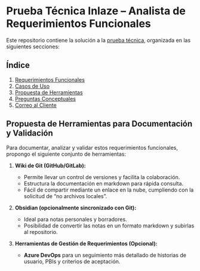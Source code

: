 # Prueba Técnica Inlaze – Analista de Requerimientos Funcionales

Este repositorio contiene la solución a la [prueba técnica](https://sportenlace-my.sharepoint.com/personal/y_carmona_inlaze_com/_layouts/15/onedrive.aspx?id=%2Fpersonal%2Fy%5Fcarmona%5Finlaze%5Fcom%2FDocuments%2FTalento%20Humano%20%28Contrataci%C3%B3n%29%2FDOCUMENTOS%20EMPLEADOS%2FSPORT%20ENLACE%20%20NUEVOS%20CONTRATOS%2F11%5FPRUEBAS%20Y%20PERFILES%2FPRUEBAS%2FPrueba%20T%C3%A9cnica%20%2D%20Analista%20de%20Requerimientos%2Epdf&parent=%2Fpersonal%2Fy%5Fcarmona%5Finlaze%5Fcom%2FDocuments%2FTalento%20Humano%20%28Contrataci%C3%B3n%29%2FDOCUMENTOS%20EMPLEADOS%2FSPORT%20ENLACE%20%20NUEVOS%20CONTRATOS%2F11%5FPRUEBAS%20Y%20PERFILES%2FPRUEBAS&ga=1&LOF=1), organizada en las siguientes secciones:

## Índice
1. [Requerimientos Funcionales](./Requerimientos.md)
2. [Casos de Uso](./Casos_de_Uso.md)
3. [Propuesta de Herramientas](./Herramientas.md)
4. [Preguntas Conceptuales](./Preguntas_Conceptuales.md)
5. [Correo al Cliente](./Correo_Cliente.md)

## Propuesta de Herramientas para Documentación y Validación

Para documentar, analizar y validar estos requerimientos funcionales, propongo el siguiente conjunto de herramientas:

1. **Wiki de Git (GitHub/GitLab):**
    
    - Permite llevar un control de versiones y facilita la colaboración.
    - Estructura la documentación en markdown para rápida consulta.
    - Fácil de compartir mediante un enlace en la nube, cumpliendo con la solicitud de “no archivos locales”.
2. **Obsidian (opcionalmente sincronizado con Git):**
    
    - Ideal para notas personales y borradores.
    - Posibilidad de convertir las notas en un formato markdown y subirlas al repositorio.
3. **Herramientas de Gestión de Requerimientos (Opcional):**
    
    - **Azure DevOps** para un seguimiento más detallado de historias de usuario, PBIs y criterios de aceptación.
